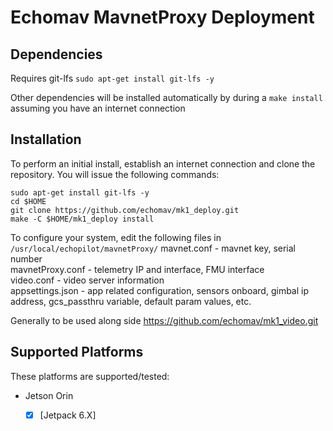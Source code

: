 # Echomav MavnetProxy Deployment


## Dependencies

Requires git-lfs
```sudo apt-get install git-lfs -y```

Other dependencies will be installed automatically by during a `make install` assuming you have an internet connection  

## Installation

To perform an initial install, establish an internet connection and clone the repository.
You will issue the following commands:
```
sudo apt-get install git-lfs -y
cd $HOME
git clone https://github.com/echomav/mk1_deploy.git
make -C $HOME/mk1_deploy install
```

To configure your system, edit the following files in `/usr/local/echopilot/mavnetProxy/`
mavnet.conf - mavnet key, serial number  
mavnetProxy.conf - telemetry IP and interface, FMU interface  
video.conf - video server information  
appsettings.json - app related configuration, sensors onboard, gimbal ip address, gcs_passthru variable, default param values, etc.  

Generally to be used along side https://github.com/echomav/mk1_video.git

## Supported Platforms
These platforms are supported/tested:

 * Jetson Orin
   - [x] [Jetpack 6.X]

